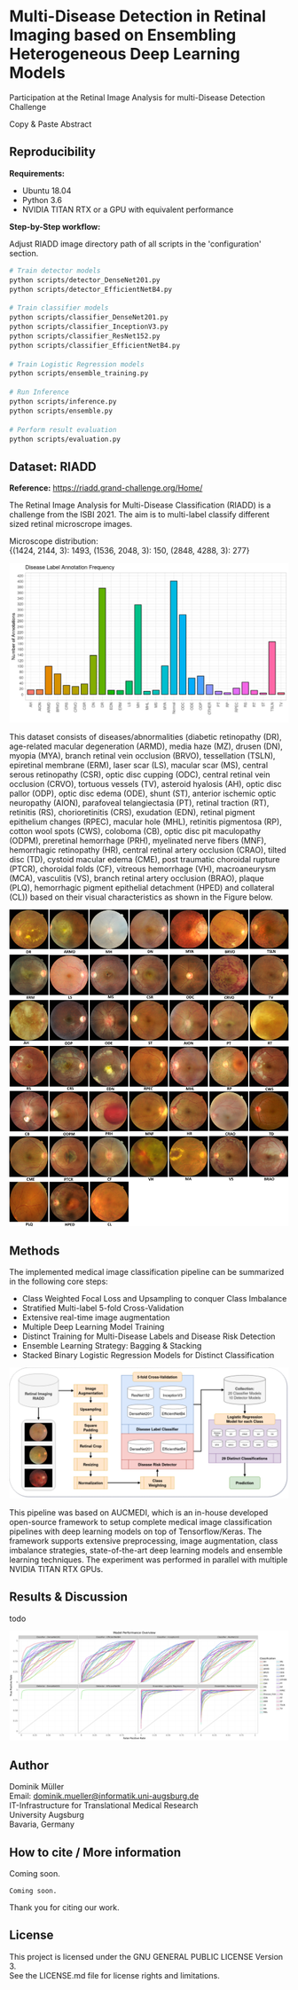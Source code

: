 # Multi-Disease Detection in Retinal Imaging based on Ensembling Heterogeneous Deep Learning Models

Participation at the Retinal Image Analysis for multi-Disease Detection Challenge

Copy & Paste Abstract

## Reproducibility

**Requirements:**
- Ubuntu 18.04
- Python 3.6
- NVIDIA TITAN RTX or a GPU with equivalent performance

**Step-by-Step workflow:**  

Adjust RIADD image directory path of all scripts in the 'configuration' section.

```sh
# Train detector models
python scripts/detector_DenseNet201.py
python scripts/detector_EfficientNetB4.py

# Train classifier models
python scripts/classifier_DenseNet201.py
python scripts/classifier_InceptionV3.py
python scripts/classifier_ResNet152.py
python scripts/classifier_EfficientNetB4.py

# Train Logistic Regression models
python scripts/ensemble_training.py

# Run Inference
python scripts/inference.py
python scripts/ensemble.py

# Perform result evaluation
python scripts/evaluation.py
```

## Dataset: RIADD

**Reference:** https://riadd.grand-challenge.org/Home/

The Retinal Image Analysis for Multi-Disease Classification (RIADD) is a challenge from the ISBI 2021. The aim is to multi-label classify different sized retinal microscrope images.

Microscope distribution:  
{(1424, 2144, 3): 1493, (1536, 2048, 3): 150, (2848, 4288, 3): 277}

![fig_LabelFreq](docs/label_freq.png)

This dataset consists of diseases/abnormalities (diabetic retinopathy (DR), age-related macular degeneration (ARMD), media haze (MZ), drusen (DN), myopia (MYA), branch retinal vein occlusion (BRVO), tessellation (TSLN), epiretinal membrane (ERM), laser scar (LS), macular scar (MS), central serous retinopathy (CSR), optic disc cupping (ODC), central retinal vein occlusion (CRVO), tortuous vessels (TV), asteroid hyalosis (AH), optic disc pallor (ODP), optic disc edema (ODE), shunt (ST), anterior ischemic optic neuropathy (AION), parafoveal telangiectasia (PT), retinal traction (RT), retinitis (RS), chorioretinitis (CRS), exudation (EDN), retinal pigment epithelium changes (RPEC), macular hole (MHL), retinitis pigmentosa (RP), cotton wool spots (CWS), coloboma (CB), optic disc pit maculopathy (ODPM), preretinal hemorrhage (PRH), myelinated nerve fibers (MNF), hemorrhagic retinopathy (HR), central retinal artery occlusion (CRAO), tilted disc (TD), cystoid macular edema (CME), post traumatic choroidal rupture (PTCR), choroidal folds (CF), vitreous hemorrhage (VH), macroaneurysm (MCA), vasculitis (VS), branch retinal artery occlusion (BRAO), plaque (PLQ), hemorrhagic pigment epithelial detachment (HPED) and collateral (CL)) based on their visual characteristics as shown in the Figure below.

![fig_classes](docs/All_disease_image_ahICpUG.png)

## Methods

The implemented medical image classification pipeline can be summarized in the following core steps:
- Class Weighted Focal Loss and Upsampling to conquer Class Imbalance
- Stratified Multi-label 5-fold Cross-Validation
- Extensive real-time image augmentation
- Multiple Deep Learning Model Training
- Distinct Training for Multi-Disease Labels and Disease Risk Detection
- Ensemble Learning Strategy: Bagging & Stacking
- Stacked Binary Logistic Regression Models for Distinct Classification

![fig_pipeline](docs/RIADD_aucmedi.png)

This pipeline was based on AUCMEDI, which is an in-house developed open-source framework to setup complete medical image classification pipelines with deep learning models on top of Tensorflow/Keras⁠. The framework supports extensive preprocessing, image augmentation, class imbalance strategies, state-of-the-art deep learning models and ensemble learning techniques. The experiment was performed in parallel with multiple NVIDIA TITAN RTX GPUs.

## Results & Discussion

todo

![fig_results](docs/plot.ROC.cv_macroavg.png)

## Author

Dominik Müller  
Email: dominik.mueller@informatik.uni-augsburg.de  
IT-Infrastructure for Translational Medical Research  
University Augsburg  
Bavaria, Germany

## How to cite / More information

Coming soon.

```
Coming soon.
```

Thank you for citing our work.

## License

This project is licensed under the GNU GENERAL PUBLIC LICENSE Version 3.  
See the LICENSE.md file for license rights and limitations.
